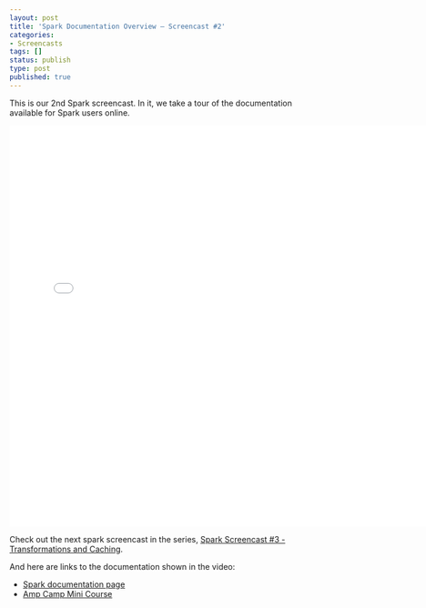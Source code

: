 ```yaml
---
layout: post
title: 'Spark Documentation Overview – Screencast #2'
categories:
- Screencasts
tags: []
status: publish
type: post
published: true
---
```

This is our 2nd Spark screencast. In it, we take a tour of the documentation available for Spark users online.

<div class="video-container video-square shadow"><iframe width="755" height="705" src="//www.youtube.com/embed/Dbqe_rv-NJQ?autohide=0&showinfo=0&list=PL-x35fyliRwhKT-NpTKprPW1bkbdDcTTW" frameborder="0" allowfullscreen></iframe></div>

Check out the next spark screencast in the series, <a href="{{site.baseurl}}/screencasts/3-transformations-and-caching.html">Spark Screencast #3 - Transformations and Caching</a>.


And here are links to the documentation shown in the video:
<ul>
  <li><a href="{{site.baseurl}}/documentation.html">Spark documentation page</a></li>
  <li><a href="http://ampcamp.berkeley.edu/big-data-mini-course-home">Amp Camp Mini Course</a></li>
</ul>
